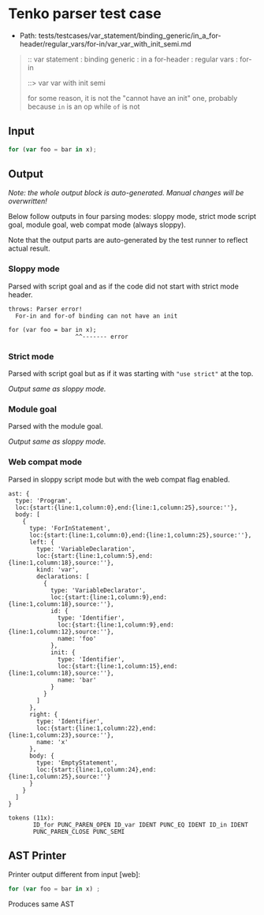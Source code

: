 # Tenko parser test case

- Path: tests/testcases/var_statement/binding_generic/in_a_for-header/regular_vars/for-in/var_var_with_init_semi.md

> :: var statement : binding generic : in a for-header : regular vars : for-in
>
> ::> var var with init semi
>
> for some reason, it is not the "cannot have an init" one, probably because `in` is an op while `of` is not

## Input

`````js
for (var foo = bar in x);
`````

## Output

_Note: the whole output block is auto-generated. Manual changes will be overwritten!_

Below follow outputs in four parsing modes: sloppy mode, strict mode script goal, module goal, web compat mode (always sloppy).

Note that the output parts are auto-generated by the test runner to reflect actual result.

### Sloppy mode

Parsed with script goal and as if the code did not start with strict mode header.

`````
throws: Parser error!
  For-in and for-of binding can not have an init

for (var foo = bar in x);
                   ^^------- error
`````

### Strict mode

Parsed with script goal but as if it was starting with `"use strict"` at the top.

_Output same as sloppy mode._

### Module goal

Parsed with the module goal.

_Output same as sloppy mode._

### Web compat mode

Parsed in sloppy script mode but with the web compat flag enabled.

`````
ast: {
  type: 'Program',
  loc:{start:{line:1,column:0},end:{line:1,column:25},source:''},
  body: [
    {
      type: 'ForInStatement',
      loc:{start:{line:1,column:0},end:{line:1,column:25},source:''},
      left: {
        type: 'VariableDeclaration',
        loc:{start:{line:1,column:5},end:{line:1,column:18},source:''},
        kind: 'var',
        declarations: [
          {
            type: 'VariableDeclarator',
            loc:{start:{line:1,column:9},end:{line:1,column:18},source:''},
            id: {
              type: 'Identifier',
              loc:{start:{line:1,column:9},end:{line:1,column:12},source:''},
              name: 'foo'
            },
            init: {
              type: 'Identifier',
              loc:{start:{line:1,column:15},end:{line:1,column:18},source:''},
              name: 'bar'
            }
          }
        ]
      },
      right: {
        type: 'Identifier',
        loc:{start:{line:1,column:22},end:{line:1,column:23},source:''},
        name: 'x'
      },
      body: {
        type: 'EmptyStatement',
        loc:{start:{line:1,column:24},end:{line:1,column:25},source:''}
      }
    }
  ]
}

tokens (11x):
       ID_for PUNC_PAREN_OPEN ID_var IDENT PUNC_EQ IDENT ID_in IDENT
       PUNC_PAREN_CLOSE PUNC_SEMI
`````


## AST Printer

Printer output different from input [web]:

````js
for (var foo = bar in x) ;
````

Produces same AST
